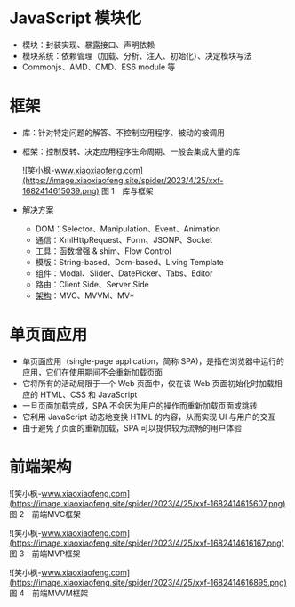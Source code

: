 # JavaScript 模块化 #

 *  模块：封装实现、暴露接口、声明依赖
 *  模块系统：依赖管理（加载、分析、注入、初始化）、决定模块写法
 *  Commonjs、AMD、CMD、ES6 module 等

# 框架 #

 *  库：针对特定问题的解答、不控制应用程序、被动的被调用
 *  框架：控制反转、决定应用程序生命周期、一般会集成大量的库
    
     ![笑小枫-www.xiaoxiaofeng.com](https://image.xiaoxiaofeng.site/spider/2023/4/25/xxf-1682414615039.png) 
    图 1 库与框架

 *  解决方案
    
     *  DOM：Selector、Manipulation、Event、Animation
     *  通信：XmlHttpRequest、Form、JSONP、Socket
     *  工具：函数增强 & shim、Flow Control
     *  模版：String-based、Dom-based、Living Template
     *  组件：Modal、Slider、DatePicker、Tabs、Editor
     *  路由：Client Side、Server Side
     *  [架构][Link 1]：MVC、MVVM、MV\*

# 单页面应用 #

 *  单页面应用（single-page application，简称 SPA)，是指在浏览器中运行的应用，它们在使用期间不会重新加载页面
 *  它将所有的活动局限于一个 Web 页面中，仅在该 Web 页面初始化时加载相应的 HTML、CSS 和 JavaScript
 *  一旦页面加载完成，SPA 不会因为用户的操作而重新加载页面或跳转
 *  它利用 JavaScript 动态地变换 HTML 的内容，从而实现 Ul 与用户的交互
 *  由于避免了页面的重新加载，SPA 可以提供较为流畅的用户体验

# 前端架构 #

 ![笑小枫-www.xiaoxiaofeng.com](https://image.xiaoxiaofeng.site/spider/2023/4/25/xxf-1682414615607.png) 
图 2 前端MVC框架

 ![笑小枫-www.xiaoxiaofeng.com](https://image.xiaoxiaofeng.site/spider/2023/4/25/xxf-1682414616167.png) 
图 3 前端MVP框架

 ![笑小枫-www.xiaoxiaofeng.com](https://image.xiaoxiaofeng.site/spider/2023/4/25/xxf-1682414616895.png) 
图 4 前端MVVM框架


[423596f3b967191006e7c554497d2ee7.png]: https://static.sitestack.cn/projects/sdky-java-note/423596f3b967191006e7c554497d2ee7.png
[Link 1]: http://todomvc.com
[MVC]: https://static.sitestack.cn/projects/sdky-java-note/7054cb26e2fea5e4ada6313613c32e36.png
[MVP]: https://static.sitestack.cn/projects/sdky-java-note/69501b0536914c52e58a84074f529aca.png
[MVVM]: https://static.sitestack.cn/projects/sdky-java-note/7d2621e377fd148072bd1d86816fc374.png